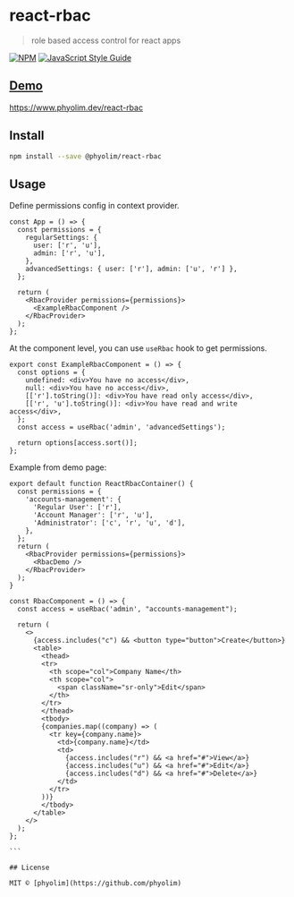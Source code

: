 # react-rbac

> role based access control for react apps

[![NPM](https://img.shields.io/npm/v/@phyolim/react-rbac.svg)](https://www.npmjs.com/package/@phyolim/react-rbac) [![JavaScript Style Guide](https://img.shields.io/badge/code_style-standard-brightgreen.svg)](https://standardjs.com)

## [Demo](https://www.phyolim.dev/react-rbac)

https://www.phyolim.dev/react-rbac

## Install

```bash
npm install --save @phyolim/react-rbac
```

## Usage

Define permissions config in context provider.

```tsx
const App = () => {
  const permissions = {
    regularSettings: {
      user: ['r', 'u'],
      admin: ['r', 'u'],
    },
    advancedSettings: { user: ['r'], admin: ['u', 'r'] },
  };

  return (
    <RbacProvider permissions={permissions}>
      <ExampleRbacComponent />
    </RbacProvider>
  );
};
```

At the component level, you can use `useRbac` hook to get permissions.

```tsx
export const ExampleRbacComponent = () => {
  const options = {
    undefined: <div>You have no access</div>,
    null: <div>You have no access</div>,
    [['r'].toString()]: <div>You have read only access</div>,
    [['r', 'u'].toString()]: <div>You have read and write access</div>,
  };
  const access = useRbac('admin', 'advancedSettings');

  return options[access.sort()];
};
```

Example from demo page:

````tsx
export default function ReactRbacContainer() {
  const permissions = {
    'accounts-management': {
      'Regular User': ['r'],
      'Account Manager': ['r', 'u'],
      'Administrator': ['c', 'r', 'u', 'd'],
    },
  };
  return (
    <RbacProvider permissions={permissions}>
      <RbacDemo />
    </RbacProvider>
  );
}

const RbacComponent = () => {
  const access = useRbac('admin', "accounts-management");

  return (
    <>
      {access.includes("c") && <button type="button">Create</button>}
      <table>
        <thead>
        <tr>
          <th scope="col">Company Name</th>
          <th scope="col">
            <span className="sr-only">Edit</span>
          </th>
        </tr>
        </thead>
        <tbody>
        {companies.map((company) => (
          <tr key={company.name}>
            <td>{company.name}</td>
            <td>
              {access.includes("r") && <a href="#">View</a>}
              {access.includes("u") && <a href="#">Edit</a>}
              {access.includes("d") && <a href="#">Delete</a>}
            </td>
          </tr>
        ))}
        </tbody>
      </table>
    </>
  );
};

```

## License

MIT © [phyolim](https://github.com/phyolim)
````
